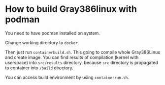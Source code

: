 How to build Gray386linux with podman
======================================

You need to have podman installed on system.

Change working directory to `docker`.

Then just run `containerbuild.sh`. This going to compile whole Gray386Linux and
create image. You can find results of compilation (kernel with userspace) into `src/results`
directory, because `src` directory is propagated to container into `/build` directory.

You can access build environment by using `containerrun.sh`.
